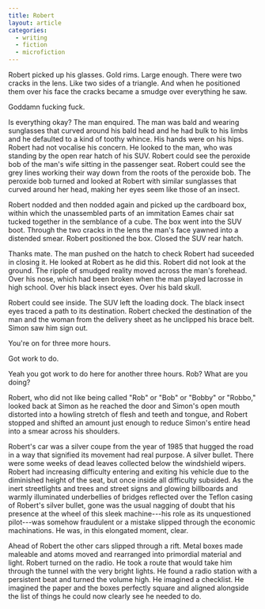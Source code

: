 ```yaml
---
title: Robert
layout: article
categories:
  - writing
  - fiction
  - microfiction
---
```

Robert picked up his glasses. Gold rims. Large enough. There were two cracks in
the lens. Like two sides of a triangle. And when he positioned them over his
face the cracks became a smudge over everything he saw.

Goddamn fucking fuck.

Is everything okay? The man enquired. The man was bald and wearing sunglasses
that curved around his bald head and he had bulk to his limbs and he defaulted to a
kind of toothy whince. His hands were on his hips. Robert had not vocalise his
concern. He looked to the man, who was standing by the open rear hatch of his
SUV. Robert could see the peroxide bob of the man's wife sitting in the
passenger seat. Robert could see the grey lines working their way down from the
roots of the peroxide bob. The peroxide bob turned and looked at Robert with
similar sunglasses that curved around her head, making her eyes seem like those
of an insect.

Robert nodded and then nodded again and picked up the cardboard box, within
which the unassembled parts of an immitation Eames chair sat tucked together in
the semblance of a cube. The box went into the SUV boot. Through the two cracks
in the lens the man's face yawned into a distended smear. Robert positioned the
box. Closed the SUV rear hatch.

Thanks mate. The man pushed on the hatch to check Robert had suceeded in
closing it. He looked at Robert as he did this. Robert did not look at
the ground. The ripple of smudged reality moved across the man's forehead. Over
his nose, which had been broken when the man played lacrosse in high school.
Over his black insect eyes. Over his bald skull.

Robert could see inside. The SUV left the loading dock. The black insect eyes
traced a path to its destination. Robert checked the destination of the man and
the woman from the delivery sheet as he unclipped his brace belt. Simon saw him
sign out.

You're on for three more hours.

Got work to do.

Yeah you got work to do here for another three hours. Rob? What are you doing?

Robert, who did not like being called "Rob" or "Bob" or "Bobby" or "Robbo,"
looked back at Simon as he reached the door and Simon's open mouth distorted
into a howling stretch of flesh and teeth and tongue, and Robert stopped and
shifted an amount just enough to reduce Simon's entire head into a smear across
his shoulders.

Robert's car was a silver coupe from the year of 1985 that hugged the road in a
way that signified its movement had real purpose. A silver bullet. There were
some weeks of dead leaves collected below the windshield wipers. Robert had
increasing difficulty entering and exiting his vehicle due to the diminished
height of the seat, but once inside all difficulty subsided. As the inert
streetlights and trees and street signs and glowing billboards and warmly
illuminated underbellies of bridges reflected over the Teflon casing of Robert's
silver bullet, gone was the usual nagging of doubt that his presence at the
wheel of this sleek machine---his role as its unquestioned pilot---was somehow
fraudulent or a mistake slipped through the economic machinations. He was, in this
elongated moment, clear.

Ahead of Robert the other cars slipped through a rift. Metal boxes made maleable
and atoms moved and rearranged into primordial material and light. Robert turned
on the radio. He took a route that would take him through the tunnel with the
very bright lights. He found a radio station with a persistent beat and turned
the volume high. He imagined a checklist. He imagined the paper and the boxes
perfectly square and aligned alongside the list of things he could now clearly
see he needed to do.
